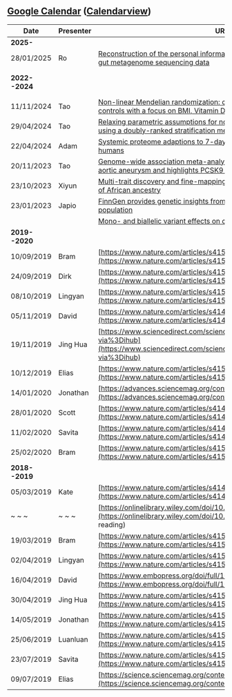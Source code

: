 ## [Google Calendar](fullcalendar-4.3.1/examples//google-calendar.html) ([Calendarview](calendarview-1.2/examples/calendarview.html))

Date       | Presenter | URL | Venue
-----------|-----------|-------------------------------------------------------------------------------|------
**2025-**|
28/01/2025 | Ro | [Reconstruction of the personal information from human genome reads in gut metagenome sequencing data](https://www.nature.com/articles/s41564-023-01381-3)
**2022--2024**|           |                                                                               | HLRI Meeting room 2.R034/Zoom
11/11/2024 | Tao | [Non-linear Mendelian randomization: detection of biases using negative controls with a focus on BMI, Vitamin D and LDL cholesterol](https://link.springer.com/article/10.1007/s10654-024-01113-9)
29/04/2024 | Tao | [Relaxing parametric assumptions for non-linear Mendelian randomization using a doubly-ranked stratification method](https://journals.plos.org/plosgenetics/article?id=10.1371/journal.pgen.1010823)
22/04/2024 | Adam | [Systemic proteome adaptions to 7-day complete caloric restriction in humans](https://www.nature.com/articles/s42255-024-01008-9)
20/11/2023 | Tao | [Genome-wide association meta-analysis identifies risk loci for abdominal aortic aneurysm and highlights PCSK9 as a therapeutic target](https://www.nature.com/articles/s41588-023-01510-y)
23/10/2023 | Xiyun | [Multi-trait discovery and fine-mapping of lipid loci in 125,000 individuals of African ancestry](https://www.nature.com/articles/s41467-023-41271-0)
23/01/2023 | Japio | [FinnGen provides genetic insights from a well-phenotyped isolated population](https://www.nature.com/articles/s41586-022-05473-8)
   &nbsp;  | &nbsp; | [Mono- and biallelic variant effects on disease at biobank scale](https://www.nature.com/articles/s41586-022-05420-7)
**2019--2020**| | | The Old library
10/09/2019 | Bram | [https://www.nature.com/articles/s41588-019-0481-0](https://www.nature.com/articles/s41588-019-0481-0)
24/09/2019 | Dirk | [https://www.nature.com/articles/s41588-019-0385-z](https://www.nature.com/articles/s41588-019-0385-z)
08/10/2019 | Lingyan | [https://www.nature.com/articles/s41588-019-0456-1](https://www.nature.com/articles/s41588-019-0456-1)
05/11/2019 | David | [https://www.nature.com/articles/s41467-019-08666-4](https://www.nature.com/articles/s41467-019-08666-4)
19/11/2019 | Jing Hua | [https://www.sciencedirect.com/science/article/pii/S0092867419302776?via%3Dihub](https://www.sciencedirect.com/science/article/pii/S0092867419302776?via%3Dihub) | (***The Pod***)
10/12/2019 | Elias | [https://www.nature.com/articles/s41588-019-0511-y](https://www.nature.com/articles/s41588-019-0511-y)
14/01/2020 | Jonathan | [https://advances.sciencemag.org/content/5/8/eaaw3538](https://advances.sciencemag.org/content/5/8/eaaw3538)
28/01/2020 | Scott | [https://www.nature.com/articles/s41467-019-13690-5](https://www.nature.com/articles/s41467-019-13690-5)
11/02/2020 | Savita | [https://www.nature.com/articles/s41467-020-14288-y](https://www.nature.com/articles/s41467-020-14288-y)
25/02/2020 | Bram | [https://www.nature.com/articles/s41591-019-0673-2](https://www.nature.com/articles/s41591-019-0673-2)
**2018--2019**| | | The Pod
05/03/2019 | Kate      | [https://www.nature.com/articles/s41431-018-0159-6](https://www.nature.com/articles/s41431-018-0159-6)
~ ~ ~      | ~ ~ ~     | [https://onlinelibrary.wiley.com/doi/10.1002/gepi.22188](https://onlinelibrary.wiley.com/doi/10.1002/gepi.22188) (suggested reading)
19/03/2019 | Bram      | [https://www.nature.com/articles/s41588-018-0132-x](https://www.nature.com/articles/s41588-018-0132-x)
02/04/2019 | Lingyan   | [https://www.nature.com/articles/s41588-019-0350-x](https://www.nature.com/articles/s41588-019-0350-x)
16/04/2019 | David     | [https://www.embopress.org/doi/full/10.15252/embj.201694813](https://www.embopress.org/doi/full/10.15252/embj.201694813)
30/04/2019 | Jing Hua  | [https://www.nature.com/articles/s41588-018-0321-7](https://www.nature.com/articles/s41588-018-0321-7)
14/05/2019 | Jonathan  | [https://www.nature.com/articles/s41588-018-0255-0](https://www.nature.com/articles/s41588-018-0255-0)
25/06/2019 | Luanluan  | [https://www.nature.com/articles/s41588-019-0407-x](https://www.nature.com/articles/s41588-019-0407-x)
23/07/2019 | Savita    | [https://www.nature.com/articles/s41588-019-0409-8](https://www.nature.com/articles/s41588-019-0409-8)
09/07/2019 | Elias     | [https://science.sciencemag.org/content/361/6404/769](https://science.sciencemag.org/content/361/6404/769)
